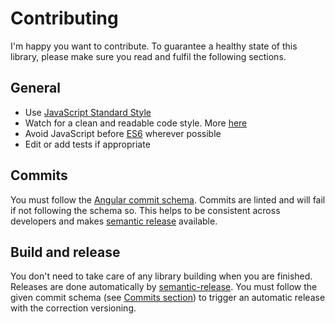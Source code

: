 # Contributing

I'm happy you want to contribute. To guarantee a healthy state of this library, please make sure you read and fulfil the following sections.

## General

- Use [JavaScript Standard Style](https://standardjs.com/)
- Watch for a clean and readable code style. More [here](https://medium.com/javascript-scene/elements-of-javascript-style-caa8821cb99f)
- Avoid JavaScript before [ES6](http://es6-features.org/) wherever possible
- Edit or add tests if appropriate

## Commits

You must follow the [Angular commit schema](https://gist.github.com/stephenparish/9941e89d80e2bc58a153). Commits are linted and will fail if not following the schema so. This helps to be consistent across developers and makes [semantic release](https://github.com/semantic-release/semantic-release) available.

## Build and release

You don't need to take care of any library building when you are finished. Releases are done automatically by [semantic-release](https://github.com/semantic-release/semantic-release). You must follow the given commit schema (see [Commits section](#commits)) to trigger an automatic release with the correction versioning.